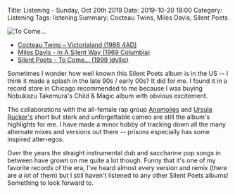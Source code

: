 Title: Listening - Sunday, Oct 20th 2019 
Date: 2019-10-20 18:00
Category: Listening
Tags: listening
Summary: Cocteau Twins, Miles Davis, Silent Poets


![To Come...](/images/tocome.jpg)

- [Cocteau Twins – Victorialand (1986 4AD)](https://www.discogs.com/Cocteau-Twins-Victorialand/master/5199)
- [Miles Davis - In A Silent Way (1969 Columbia)](https://www.discogs.com/Miles-Davis-In-A-Silent-Way/master/8408)
- [Silent Poets - To Come... (1999 Idyllic)](https://www.discogs.com/Silent-Poets-To-Come/master/67517)


Sometimes I wonder how well known this Silent Poets album is in the US -- I think it made a splash in the late 90s / early 00s? It did for me. 
I found it in a record store in Chicago recommended to me because I was buying Nobukazu Takemura's Child & Magic album with obvious excitement.

The collaborations with the all-female rap group [Anomolies](https://www.discogs.com/artist/3989-Anomolies) and [Ursula Rucker's](https://www.discogs.com/artist/3820-Ursula-Rucker) 
short but stark and unforgettable cameo are still the album's highlights for me. I have made a minor hobby of tracking down all the many 
alternate mixes and versions out there -- prisons especially has some inspired alter-egos. 

Over the years the straight instrumental dub and saccharine pop songs in between have grown on me quite a lot though. Funny that it's one of my 
favorite records of the era, I've heard almost every version and remix (there are _a lot_ of them) but I still haven't listened to any other 
Silent Poets albums! Something to look forward to.
